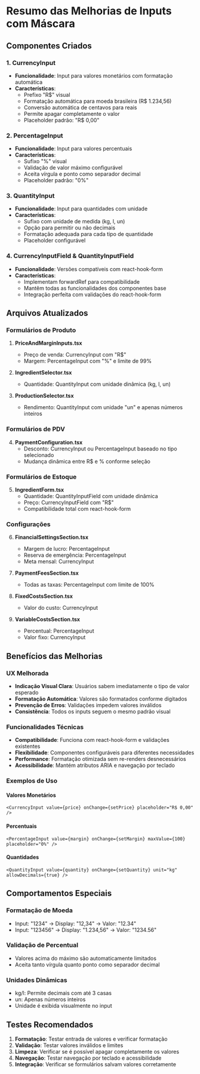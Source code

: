 # Resumo das Melhorias de Inputs com Máscara

## Componentes Criados

### 1. CurrencyInput

- **Funcionalidade**: Input para valores monetários com formatação automática
- **Características**:
  - Prefixo "R$" visual
  - Formatação automática para moeda brasileira (R$ 1.234,56)
  - Conversão automática de centavos para reais
  - Permite apagar completamente o valor
  - Placeholder padrão: "R$ 0,00"

### 2. PercentageInput

- **Funcionalidade**: Input para valores percentuais
- **Características**:
  - Sufixo "%" visual
  - Validação de valor máximo configurável
  - Aceita vírgula e ponto como separador decimal
  - Placeholder padrão: "0%"

### 3. QuantityInput

- **Funcionalidade**: Input para quantidades com unidade
- **Características**:
  - Sufixo com unidade de medida (kg, l, un)
  - Opção para permitir ou não decimais
  - Formatação adequada para cada tipo de quantidade
  - Placeholder configurável

### 4. CurrencyInputField & QuantityInputField

- **Funcionalidade**: Versões compatíveis com react-hook-form
- **Características**:
  - Implementam forwardRef para compatibilidade
  - Mantêm todas as funcionalidades dos componentes base
  - Integração perfeita com validações do react-hook-form

## Arquivos Atualizados

### Formulários de Produto

1. **PriceAndMarginInputs.tsx**

   - Preço de venda: CurrencyInput com "R$"
   - Margem: PercentageInput com "%" e limite de 99%

2. **IngredientSelector.tsx**

   - Quantidade: QuantityInput com unidade dinâmica (kg, l, un)

3. **ProductionSelector.tsx**
   - Rendimento: QuantityInput com unidade "un" e apenas números inteiros

### Formulários de PDV

4. **PaymentConfiguration.tsx**
   - Desconto: CurrencyInput ou PercentageInput baseado no tipo selecionado
   - Mudança dinâmica entre R$ e % conforme seleção

### Formulários de Estoque

5. **IngredientForm.tsx**
   - Quantidade: QuantityInputField com unidade dinâmica
   - Preço: CurrencyInputField com "R$"
   - Compatibilidade total com react-hook-form

### Configurações

6. **FinancialSettingsSection.tsx**

   - Margem de lucro: PercentageInput
   - Reserva de emergência: PercentageInput
   - Meta mensal: CurrencyInput

7. **PaymentFeesSection.tsx**

   - Todas as taxas: PercentageInput com limite de 100%

8. **FixedCostsSection.tsx**

   - Valor do custo: CurrencyInput

9. **VariableCostsSection.tsx**
   - Percentual: PercentageInput
   - Valor fixo: CurrencyInput

## Benefícios das Melhorias

### UX Melhorada

- **Indicação Visual Clara**: Usuários sabem imediatamente o tipo de valor esperado
- **Formatação Automática**: Valores são formatados conforme digitados
- **Prevenção de Erros**: Validações impedem valores inválidos
- **Consistência**: Todos os inputs seguem o mesmo padrão visual

### Funcionalidades Técnicas

- **Compatibilidade**: Funciona com react-hook-form e validações existentes
- **Flexibilidade**: Componentes configuráveis para diferentes necessidades
- **Performance**: Formatação otimizada sem re-renders desnecessários
- **Acessibilidade**: Mantém atributos ARIA e navegação por teclado

### Exemplos de Uso

#### Valores Monetários

```tsx
<CurrencyInput value={price} onChange={setPrice} placeholder="R$ 0,00" />
```

#### Percentuais

```tsx
<PercentageInput value={margin} onChange={setMargin} maxValue={100} placeholder="0%" />
```

#### Quantidades

```tsx
<QuantityInput value={quantity} onChange={setQuantity} unit="kg" allowDecimals={true} />
```

## Comportamentos Especiais

### Formatação de Moeda

- Input: "1234" → Display: "12,34" → Valor: "12.34"
- Input: "123456" → Display: "1.234,56" → Valor: "1234.56"

### Validação de Percentual

- Valores acima do máximo são automaticamente limitados
- Aceita tanto vírgula quanto ponto como separador decimal

### Unidades Dinâmicas

- kg/l: Permite decimais com até 3 casas
- un: Apenas números inteiros
- Unidade é exibida visualmente no input

## Testes Recomendados

1. **Formatação**: Testar entrada de valores e verificar formatação
2. **Validação**: Testar valores inválidos e limites
3. **Limpeza**: Verificar se é possível apagar completamente os valores
4. **Navegação**: Testar navegação por teclado e acessibilidade
5. **Integração**: Verificar se formulários salvam valores corretamente

